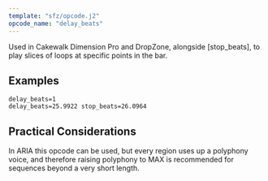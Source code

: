 ```yaml
---
template: "sfz/opcode.j2"
opcode_name: "delay_beats"
---
```

Used in Cakewalk Dimension Pro and DropZone, alongside [stop_beats], to play slices of loops at specific points in the bar.
## Examples
```sfz
delay_beats=1
delay_beats=25.9922 stop_beats=26.0964  
```
## Practical Considerations
In ARIA this opcode can be used, but every region uses up a polyphony voice, and therefore raising polyphony to
MAX is recommended for sequences beyond a very short length.
